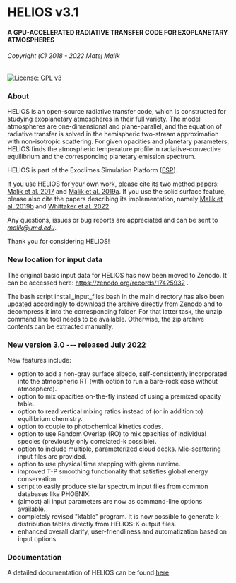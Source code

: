 # HELIOS v3.1 #

#### A GPU-ACCELERATED RADIATIVE TRANSFER CODE FOR EXOPLANETARY ATMOSPHERES ####

###### Copyright (C) 2018 - 2022 Matej Malik ######

[![License: GPL v3](https://img.shields.io/badge/License-GPLv3-blue.svg)](https://www.gnu.org/licenses/gpl-3.0)

### About ###

HELIOS is an open-source radiative transfer code, which is constructed for studying exoplanetary atmospheres in their full variety. The model atmospheres are one-dimensional and plane-parallel, and the equation of radiative transfer is solved in the hemispheric two-stream approximation with non-isotropic scattering. For given opacities and planetary parameters, HELIOS finds the atmospheric temperature profile in radiative-convective equilibrium and the corresponding planetary emission spectrum.

HELIOS is part of the Exoclimes Simulation Platform ([ESP](http://www.exoclime.org)).

If you use HELIOS for your own work, please cite its two method papers: [Malik et al. 2017](http://ui.adsabs.harvard.edu/abs/2017AJ....153...56M) and [Malik et al. 2019a](https://ui.adsabs.harvard.edu/abs/2019AJ....157..170M). If you use the solid surface feature, please also cite the papers describing its implementation, namely [Malik et al. 2019b](https://ui.adsabs.harvard.edu/abs/2019ApJ...886..142M) and [Whittaker et al. 2022](https://arxiv.org/abs/2207.08889).

Any questions, issues or bug reports are appreciated and can be sent to *malik@umd.edu*.

Thank you for considering HELIOS!

### New location for input data ###

The original basic input data for HELIOS has now been moved to Zenodo. It can be accessed here:
https://zenodo.org/records/17425932 .

The bash script install_input_files.bash in the main directory has also been updated accordingly to download the archive directly from Zenodo and to decompress it into the corresponding folder. For that latter task, the unzip command line tool needs to be available. Otherwise, the zip archive contents can be extracted manually.

### New version 3.0 --- released July 2022 ###

New features include:

- option to add a non-gray surface albedo, self-consistently incorporated into the atmospheric RT (with option to run a bare-rock case without atmosphere).
- option to mix opacities on-the-fly instead of using a premixed opacity table.
- option to read vertical mixing ratios instead of (or in addition to) equilibrium chemistry.
- option to couple to photochemical kinetics codes.
- option to use Random Overlap (RO) to mix opacities of individual species (previously only correlated-k possible).
- option to include multiple, parameterized cloud decks. Mie-scattering input files are provided.
- option to use physical time stepping with given runtime.
- improved T-P smoothing functionality that satisfies global energy conservation.
- script to easily produce stellar spectrum input files from common databases like PHOENIX.
- (almost) all input parameters are now as command-line options available.
- completely revised "ktable" program. It is now possible to generate k-distribution tables directly from HELIOS-K output files.
- enhanced overall clarify, user-friendliness and automatization based on input options.

### Documentation ###

A detailed documentation of HELIOS can be found [here](https://heliosexo.readthedocs.io/).


